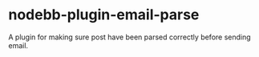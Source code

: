 # nodebb-plugin-email-parse
A plugin for making sure post have been parsed correctly before sending email.

